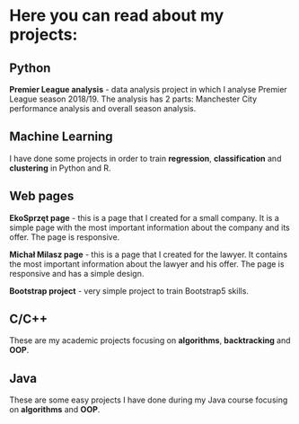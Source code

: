 # Here you can read about my projects:
## Python
**Premier League analysis** - data analysis project in which I analyse Premier League season 2018/19. The analysis has 2 parts: Manchester City performance analysis and overall season analysis.

## Machine Learning
I have done some projects in order to train **regression**, **classification** and **clustering** in Python and R.


## Web pages

**EkoSprzęt page** - this is a page that I created for a small company. It is a simple page with the most important information about the company and its offer.
The page is responsive.

**Michał Milasz page** - this is a page that I created for the lawyer. It contains the most important information about the lawyer and his offer.
The page is responsive and has a simple design.

**Bootstrap project** - very simple project to train Bootstrap5 skills.

## C/C++
These are my academic projects focusing on **algorithms**, **backtracking** and **OOP**.

## Java
These are some easy projects I have done during my Java course focusing on **algorithms** and **OOP**.
